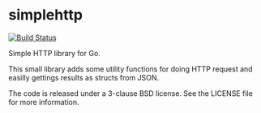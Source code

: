simplehttp
==========

[![Build Status](https://travis-ci.org/mbanzon/simplehttp.png?branch=master)](https://travis-ci.org/mbanzon/simplehttp)

Simple HTTP library for Go.

This small library adds some utility functions for doing HTTP request and easilly gettings results as
structs from JSON.

The code is released under a 3-clause BSD license. See the LICENSE file for more information.
